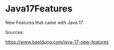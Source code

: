 # Java17Features
New Features that came with Java 17


Sources:

https://www.baeldung.com/java-17-new-features
